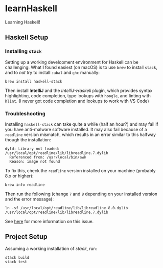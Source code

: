 # learnHaskell

Learning Haskell!

## Haskell Setup

### Installing `stack`

Setting up a working development environment for Haskell can be challenging.
What I found easiest (on macOS) is to use `brew` to install `stack`, and to
*not* try to install `cabal` and `ghc` manually:

    brew install haskell-stack
    
Then install **IntelliJ** and the *IntelliJ-Haskell* plugin, which provides
syntax highlighting, code completion, type lookups with `hoogle`, and linting
with `hlint`. (I never got code completion and lookups to work with VS Code)

### Troubleshooting

Installing `haskell-stack` can take quite a while (half an hour?) and may fail
if you have anti-malware software installed. It may also fail because of a
`readline` version mismatch, which results in an error similar to this halfway
though the installation:

    dyld: Library not loaded: /usr/local/opt/readline/lib/libreadline.7.dylib
      Referenced from: /usr/local/bin/awk
      Reason: image not found
      
To fix this, check the `readline` version installed on your machine (probably
8.x or higher):

    brew info readline
    
Then run the following (change `7` and `8` depending on your installed version
and the error message):

    ln -sf /usr/local/opt/readline/lib/libreadline.8.0.dylib /usr/local/opt/readline/lib/libreadline.7.dylib

See [here](https://stackoverflow.com/questions/54776971/homebrew-pyenv-install-error-dyld-library-not-loaded-usr-local-opt-readline-l)
for more information on this issue.

## Project Setup

Assuming a working installation of *stack*, run:

    stack build
    stack test